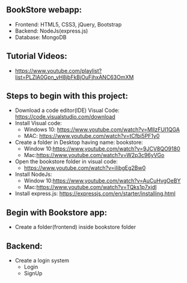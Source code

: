 ## BookStore webapp:
- Frontend: HTML5, CSS3, jQuery, Bootstrap
- Backend: NodeJs(express.js)
- Database: MongoDB

## Tutorial Videos:
- https://www.youtube.com/playlist?list=PLZlA0Gpn_vH8jbFkBjOuFjhxANC63OmXM


## Steps to begin with this project:
- Download a code editor(IDE) Visual Code: https://code.visualstudio.com/download
- Install Visual code: 
   - Windows 10: https://www.youtube.com/watch?v=MlIzFUI1QGA 
   - MAC: https://www.youtube.com/watch?v=tCfbi5PF1y0
- Create a folder in Desktop having name: bookstore:
   - Window 10:https://www.youtube.com/watch?v=9JCV8QO9180
   - Mac:https://www.youtube.com/watch?v=W2p3c96yVGo
- Open the bookstore folder in visual code:
   - https://www.youtube.com/watch?v=iIibgEg2Bw0
- Install NodeJs: 
   - Window 10:https://www.youtube.com/watch?v=AuCuHvgOeBY
   - Mac:https://www.youtube.com/watch?v=TQks1p7xjdI
- Install express.js: https://expressjs.com/en/starter/installing.html


## Begin with Bookstore app:
- Create a folder(frontend) inside bookstore folder

## Backend:
- Create a login system
  - Login
  - SignUp


   
